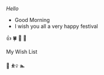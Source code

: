 *Hello*

- Good Morning
- I wish you all a very happy festival

👍
🍀
🔪
🌝

My Wish List

  🏸
  ⛹️‍♀️
  🏊
